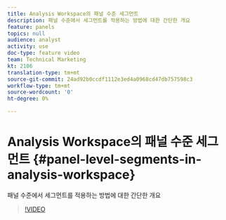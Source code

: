 ```yaml
---
title: Analysis Workspace의 패널 수준 세그먼트
description: 패널 수준에서 세그먼트를 적용하는 방법에 대한 간단한 개요
feature: panels
topics: null
audience: analyst
activity: use
doc-type: feature video
team: Technical Marketing
kt: 2106
translation-type: tm+mt
source-git-commit: 24ad92b0ccdf1112e3ed4a0968cd47db757598c3
workflow-type: tm+mt
source-wordcount: '0'
ht-degree: 0%

---
```



# Analysis Workspace의 패널 수준 세그먼트 {#panel-level-segments-in-analysis-workspace}

패널 수준에서 세그먼트를 적용하는 방법에 대한 간단한 개요

>[!VIDEO](https://video.tv.adobe.com/v/24032/?quality=12)
